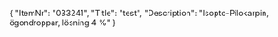 {
  "ItemNr": "033241",
  "Title": "test",
  "Description": "Isopto-Pilokarpin, ögondroppar, lösning 4 %"
}